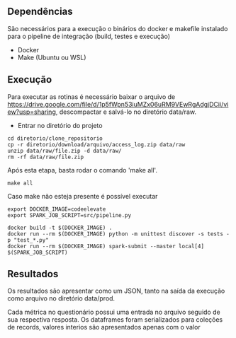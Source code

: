 ## Dependências

São necessários para a execução o binários do docker e makefile instalado para o pipeline de integração (build, testes e execução)

- Docker
- Make (Ubuntu ou WSL)

## Execução

Para executar as rotinas é necessário baixar o arquivo de https://drive.google.com/file/d/1p5fWpn53iuMZx06uRM9VEwRgAdgjDCii/view?usp=sharing, descompactar e salvá-lo no diretório data/raw.

- Entrar no diretório do projeto

```shell
cd diretorio/clone_repositorio
cp -r diretorio/download/arquivo/access_log.zip data/raw
unzip data/raw/file.zip -d data/raw/
rm -rf data/raw/file.zip
```

Após esta etapa, basta rodar o comando 'make all'.
```shell
make all
```

Caso make não esteja presente é possível executar 
```shell
export DOCKER_IMAGE=codeelevate
export SPARK_JOB_SCRIPT=src/pipeline.py

docker build -t $(DOCKER_IMAGE) .
docker run --rm $(DOCKER_IMAGE) python -m unittest discover -s tests -p "test_*.py"
docker run --rm $(DOCKER_IMAGE) spark-submit --master local[4] $(SPARK_JOB_SCRIPT)
```

## Resultados
Os resultados são apresentar como um JSON, tanto na saída da execução como arquivo no diretório data/prod.

Cada métrica no questionário possui uma entrada no arquivo seguido de sua respectiva resposta. Os dataframes foram serializados para coleções de records, valores interios são apresentados apenas com o valor